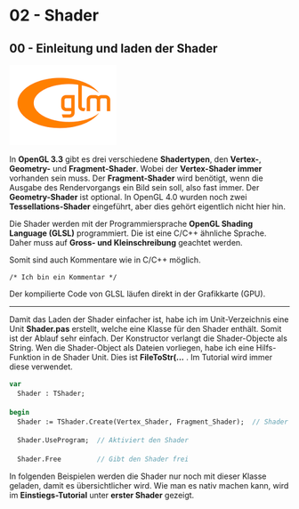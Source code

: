 # 02 - Shader
## 00 - Einleitung und laden der Shader

![image.png](image.png)

In **OpenGL 3.3** gibt es drei verschiedene **Shadertypen**, den **Vertex-**, **Geometry-** und **Fragment-Shader**.
Wobei der **Vertex-Shader immer** vorhanden sein muss. Der **Fragment-Shader** wird benötigt, wenn die Ausgabe des Rendervorgangs ein Bild sein soll, also fast immer.
Der **Geometry-Shader** ist optional.
In OpenGL 4.0 wurden noch zwei **Tessellations-Shader** eingeführt, aber dies gehört eigentlich nicht hier hin.

Die Shader werden mit der Programmiersprache **OpenGL Shading Language (GLSL)** programmiert. Die ist eine C/C++ ähnliche Sprache.
Daher muss auf **Gross- und Kleinschreibung** geachtet werden.

Somit sind auch Kommentare wie in C/C++ möglich.

```// Ich bin ein Kommentar
/* Ich bin ein Kommentar */
```


Der kompilierte Code von GLSL läufen direkt in der Grafikkarte (GPU).

---
Damit das Laden der Shader einfacher ist, habe ich im Unit-Verzeichnis eine Unit **Shader.pas** erstellt, welche eine Klasse für den Shader enthält.
Somit ist der Ablauf sehr einfach.
Der Konstructor verlangt die Shader-Objecte als String. Wen die Shader-Object als Dateien vorliegen, habe ich eine Hilfs-Funktion in de Shader Unit.
Dies ist **FileToStr(...** . Im Tutorial wird immer diese verwendet.

```pascal
var
  Shader : TShader;

begin
  Shader := TShader.Create(Vertex_Shader, Fragment_Shader);  // Shader laden

  Shader.UseProgram;  // Aktiviert den Shader

  Shader.Free         // Gibt den Shader frei
```

In folgenden Beispielen werden die Shader nur noch mit dieser Klasse geladen, damit es übersichtlicher wird.
Wie man es nativ machen kann, wird im **Einstiegs-Tutorial** unter **erster Shader** gezeigt.

